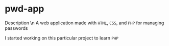 # pwd-app

Description \n
A web application made with `HTML`, `CSS`, and `PHP` for managing passwords

I started working on this particular project to learn `PHP` 

